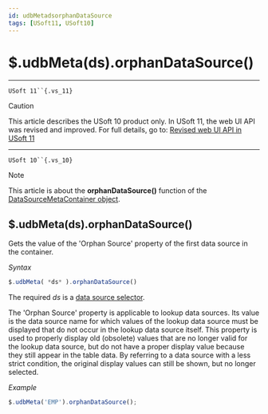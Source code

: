 ```yaml
---
id: udbMetadsorphanDataSource
tags: [USoft11, USoft10]
---
```

# $.udbMeta(ds).orphanDataSource()



----

`USoft 11``{.vs_11}`

> [!CAUTION]
> This article describes the USoft 10 product only.
> In USoft 11, the web UI API was revised and improved. For full details, go to:
> [Revised web UI API in USoft 11](/docs/Web_and_app_UIs/UDB_udb/Revised_web_UI_API_in_USoft_11.md)

----

`USoft 10``{.vs_10}`

> [!NOTE]
> This article is about the **orphanDataSource()** function of the [DataSourceMetaContainer object](/docs/Web_and_app_UIs/UDB_DataSourceMetaContainer).

## **$.udbMeta(ds).orphanDataSource()**

Gets the value of the 'Orphan Source' property of the first data source in the container.

*Syntax*

```js
$.udbMeta( *ds* ).orphanDataSource()
```

The required *ds* is a [data source selector](/docs/Web_and_app_UIs/UDB_DataSourceMetaContainer/UDB_DataSourceMetaContainer_object.md).

The 'Orphan Source' property is applicable to lookup data sources. Its value is the data source name for which values of the lookup data source must be displayed that do not occur in the lookup data source itself. This property is used to properly display old (obsolete) values that are no longer valid for the lookup data source, but do not have a proper display value because they still appear in the table data. By referring to a data source with a less strict condition, the original display values can still be shown, but no longer selected.

*Example*

```js
$.udbMeta('EMP').orphanDataSource();
```

 